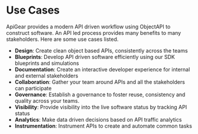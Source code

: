 # Use Cases

ApiGear provides a modern API driven workflow using ObjectAPI to construct software. An API led process provides many benefits to many stakeholders. Here are some use cases listed.

- **Design**: Create clean object based APIs, consistently across the teams
- **Blueprints**: Develop API driven software efficiently using our SDK blueprints and simulations
- **Documentation**: Create an interactive developer experience for internal and external stakeholders
- **Collaboration**: Gather your team around APIs and all the stakeholders can participate
- **Governance**: Establish a governance to foster reuse, consistency and quality across your teams.
- **Visibility**: Provide visibility into the live software status by tracking API status
- **Analytics**: Make data driven decisions based on API traffic analytics
- **Instrumentation**: Instrument APIs to create and automate common tasks
